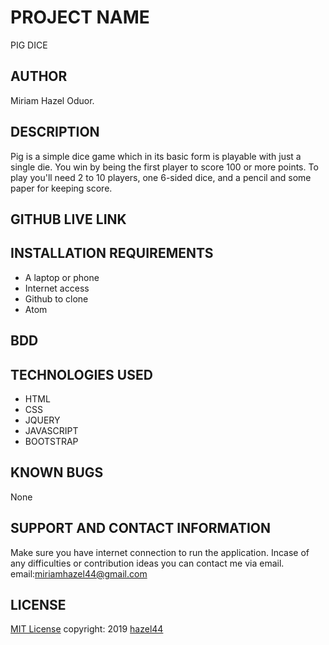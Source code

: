 # PROJECT NAME
PIG DICE
## AUTHOR
Miriam Hazel Oduor.
## DESCRIPTION
Pig is a simple dice game which in its basic form is playable with just a single die. 
You win by being the first player
to score 100 or more points.
To play you'll need 2 to 10 players, one 6-sided dice, and a pencil and some paper for
keeping score.
## GITHUB LIVE LINK
## INSTALLATION REQUIREMENTS
* A laptop or phone
* Internet access
* Github to clone 
* Atom
## BDD
## TECHNOLOGIES USED
* HTML
* CSS
* JQUERY
* JAVASCRIPT
* BOOTSTRAP
## KNOWN BUGS
None
## SUPPORT AND CONTACT INFORMATION
Make sure you have internet connection to run the application.
Incase of any difficulties or contribution ideas you can contact me via email.
email:miriamhazel44@gmail.com
## LICENSE
[MIT License](https://choosealicense.com/licenses/mit/#) copyright: 2019 [hazel44](https://github.com/hazel44/)
